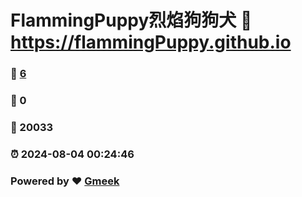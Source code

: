 # FlammingPuppy烈焰狗狗犬 :link: https://flammingPuppy.github.io 
### :page_facing_up: [6](https://flammingPuppy.github.io/tag.html) 
### :speech_balloon: 0 
### :hibiscus: 20033 
### :alarm_clock: 2024-08-04 00:24:46 
### Powered by :heart: [Gmeek](https://github.com/Meekdai/Gmeek)
